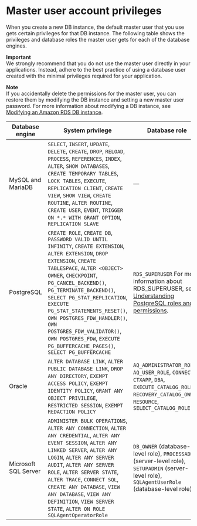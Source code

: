 # Master user account privileges<a name="UsingWithRDS.MasterAccounts"></a>

When you create a new DB instance, the default master user that you use gets certain privileges for that DB instance\. The following table shows the privileges and database roles the master user gets for each of the database engines\.

**Important**  
We strongly recommend that you do not use the master user directly in your applications\. Instead, adhere to the best practice of using a database user created with the minimal privileges required for your application\.

**Note**  
If you accidentally delete the permissions for the master user, you can restore them by modifying the DB instance and setting a new master user password\. For more information about modifying a DB instance, see [Modifying an Amazon RDS DB instance](Overview.DBInstance.Modifying.md)\.


| Database engine | System privilege | Database role | 
| --- | --- | --- | 
| MySQL and MariaDB | `SELECT`, `INSERT`, `UPDATE`, `DELETE`, `CREATE`, `DROP`, `RELOAD`, `PROCESS`, `REFERENCES`, `INDEX`, `ALTER`, `SHOW DATABASES`, `CREATE TEMPORARY TABLES`, `LOCK TABLES`, `EXECUTE`, `REPLICATION CLIENT`, `CREATE VIEW`, `SHOW VIEW`, `CREATE ROUTINE`, `ALTER ROUTINE`, `CREATE USER`, `EVENT`, `TRIGGER ON *.* WITH GRANT OPTION`, `REPLICATION SLAVE` | — | 
| PostgreSQL | `CREATE ROLE`, `CREATE DB`, `PASSWORD VALID UNTIL INFINITY`, `CREATE EXTENSION`, `ALTER EXTENSION`, `DROP EXTENSION`, `CREATE TABLESPACE`, `ALTER <OBJECT> OWNER`, `CHECKPOINT`, `PG_CANCEL_BACKEND()`, `PG_TERMINATE_BACKEND()`, `SELECT PG_STAT_REPLICATION`, `EXECUTE PG_STAT_STATEMENTS_RESET()`, `OWN POSTGRES_FDW_HANDLER()`, `OWN POSTGRES_FDW_VALIDATOR()`, `OWN POSTGRES_FDW`, `EXECUTE PG_BUFFERCACHE_PAGES()`, `SELECT PG_BUFFERCACHE` | `RDS_SUPERUSER` For more information about RDS\_SUPERUSER, see [Understanding PostgreSQL roles and permissions](Appendix.PostgreSQL.CommonDBATasks.md#Appendix.PostgreSQL.CommonDBATasks.Roles)\.  | 
| Oracle | `ALTER DATABASE LINK`, `ALTER PUBLIC DATABASE LINK`, `DROP ANY DIRECTORY`, `EXEMPT ACCESS POLICY`, `EXEMPT IDENTITY POLICY`, `GRANT ANY OBJECT PRIVILEGE`, `RESTRICTED SESSION`, `EXEMPT REDACTION POLICY` | `AQ_ADMINISTRATOR_ROLE`, `AQ_USER_ROLE`, `CONNECT`, `CTXAPP`, `DBA`, `EXECUTE_CATALOG_ROLE`, `RECOVERY_CATALOG_OWNER`, `RESOURCE`, `SELECT_CATALOG_ROLE` | 
| Microsoft SQL Server | `ADMINISTER BULK OPERATIONS`, `ALTER ANY CONNECTION`, `ALTER ANY CREDENTIAL`, `ALTER ANY EVENT SESSION`, `ALTER ANY LINKED SERVER`, `ALTER ANY LOGIN`, `ALTER ANY SERVER AUDIT`, `ALTER ANY SERVER ROLE`, `ALTER SERVER STATE`, `ALTER TRACE`, `CONNECT SQL`, `CREATE ANY DATABASE`, `VIEW ANY DATABASE`, `VIEW ANY DEFINITION`, `VIEW SERVER STATE`, `ALTER ON ROLE SQLAgentOperatorRole` | `DB_OWNER` \(database\-level role\), `PROCESSADMIN` \(server\-level role\), `SETUPADMIN` \(server\-level role\), `SQLAgentUserRole` \(database\-level role\) | 